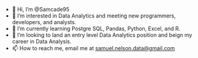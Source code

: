 - 👋 Hi, I’m @Samcade95
- 👀 I’m interested in Data Analytics and meeting new programmers, developers, and analysts.
- 🌱 I’m currently learning Postgre SQL, Pandas, Python, Excel, and R.
- 💞️ I’m looking to land an entry level Data Analytics position and beign my career in Data Analysis.
- 📫 How to reach me, email me at samuel.nelson.data@gmail.com

